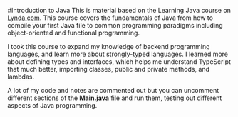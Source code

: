 #Introduction to Java
This is material based on the Learning Java course on [Lynda.com](https://www.lynda.com/Java-tutorials/Learning-Java-2018/669544-2.html). This course covers the fundamentals of Java from how to compile your first Java file to common programming paradigms including object-oriented and functional programming.

 I took this course to expand my knowledge of backend programming languages, and learn more about strongly-typed languages. I learned more about defining types and interfaces, which helps me understand TypeScript that much better, importing classes, public and private methods, and lambdas. 
 
 A lot of my code and notes are commented out but you can uncomment different sections of the __Main.java__ file and run them, testing out different aspects of Java programming.
